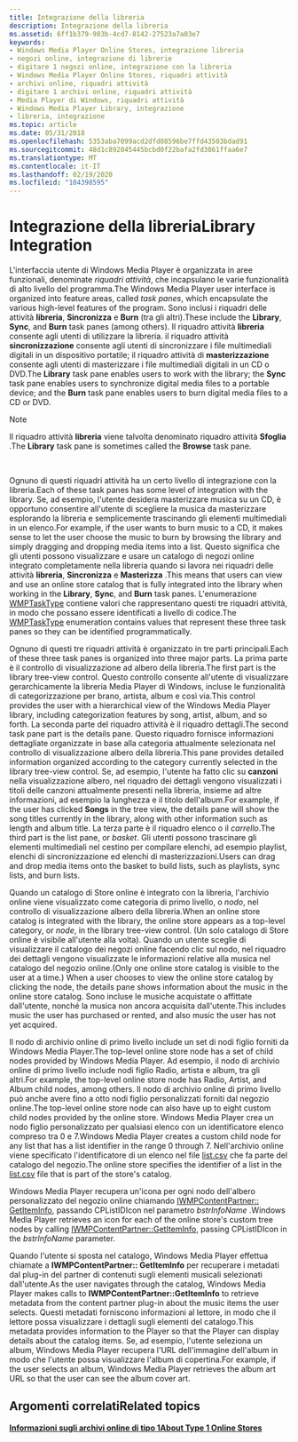 ```yaml
---
title: Integrazione della libreria
description: Integrazione della libreria
ms.assetid: 6ff1b379-983b-4cd7-8142-27523a7a03e7
keywords:
- Windows Media Player Online Stores, integrazione libreria
- negozi online, integrazione di librerie
- digitare 1 negozi online, integrazione con la libreria
- Windows Media Player Online Stores, riquadri attività
- archivi online, riquadri attività
- digitare 1 archivi online, riquadri attività
- Media Player di Windows, riquadri attività
- Windows Media Player Library, integrazione
- libreria, integrazione
ms.topic: article
ms.date: 05/31/2018
ms.openlocfilehash: 5353aba7099acd2dfd08596be7ffd43503bdad91
ms.sourcegitcommit: 48d1c892045445bcbd0f22bafa2fd3861ffaa6e7
ms.translationtype: MT
ms.contentlocale: it-IT
ms.lasthandoff: 02/19/2020
ms.locfileid: "104398595"
---
```

# <a name="library-integration"></a><span data-ttu-id="e58cc-112">Integrazione della libreria</span><span class="sxs-lookup"><span data-stu-id="e58cc-112">Library Integration</span></span>

<span data-ttu-id="e58cc-113">L'interfaccia utente di Windows Media Player è organizzata in aree funzionali, denominate *riquadri attività*, che incapsulano le varie funzionalità di alto livello del programma.</span><span class="sxs-lookup"><span data-stu-id="e58cc-113">The Windows Media Player user interface is organized into feature areas, called *task panes*, which encapsulate the various high-level features of the program.</span></span> <span data-ttu-id="e58cc-114">Sono inclusi i riquadri delle attività **libreria**, **Sincronizza** e **Burn** (tra gli altri).</span><span class="sxs-lookup"><span data-stu-id="e58cc-114">These include the **Library**, **Sync**, and **Burn** task panes (among others).</span></span> <span data-ttu-id="e58cc-115">Il riquadro attività **libreria** consente agli utenti di utilizzare la libreria. il riquadro attività **sincronizzazione** consente agli utenti di sincronizzare i file multimediali digitali in un dispositivo portatile; il riquadro attività di **masterizzazione** consente agli utenti di masterizzare i file multimediali digitali in un CD o DVD.</span><span class="sxs-lookup"><span data-stu-id="e58cc-115">The **Library** task pane enables users to work with the library; the **Sync** task pane enables users to synchronize digital media files to a portable device; and the **Burn** task pane enables users to burn digital media files to a CD or DVD.</span></span>

> [!Note]  
> <span data-ttu-id="e58cc-116">Il riquadro attività **libreria** viene talvolta denominato riquadro attività **Sfoglia** .</span><span class="sxs-lookup"><span data-stu-id="e58cc-116">The **Library** task pane is sometimes called the **Browse** task pane.</span></span>

 

<span data-ttu-id="e58cc-117">Ognuno di questi riquadri attività ha un certo livello di integrazione con la libreria.</span><span class="sxs-lookup"><span data-stu-id="e58cc-117">Each of these task panes has some level of integration with the library.</span></span> <span data-ttu-id="e58cc-118">Se, ad esempio, l'utente desidera masterizzare musica su un CD, è opportuno consentire all'utente di scegliere la musica da masterizzare esplorando la libreria e semplicemente trascinando gli elementi multimediali in un elenco.</span><span class="sxs-lookup"><span data-stu-id="e58cc-118">For example, if the user wants to burn music to a CD, it makes sense to let the user choose the music to burn by browsing the library and simply dragging and dropping media items into a list.</span></span> <span data-ttu-id="e58cc-119">Questo significa che gli utenti possono visualizzare e usare un catalogo di negozi online integrato completamente nella libreria quando si lavora nei riquadri delle attività **libreria**, **Sincronizza** e **Masterizza** .</span><span class="sxs-lookup"><span data-stu-id="e58cc-119">This means that users can view and use an online store catalog that is fully integrated into the library when working in the **Library**, **Sync**, and **Burn** task panes.</span></span> <span data-ttu-id="e58cc-120">L'enumerazione [WMPTaskType](/previous-versions/windows/desktop/api/contentpartner/ne-contentpartner-wmptasktype) contiene valori che rappresentano questi tre riquadri attività, in modo che possano essere identificati a livello di codice.</span><span class="sxs-lookup"><span data-stu-id="e58cc-120">The [WMPTaskType](/previous-versions/windows/desktop/api/contentpartner/ne-contentpartner-wmptasktype) enumeration contains values that represent these three task panes so they can be identified programmatically.</span></span>

<span data-ttu-id="e58cc-121">Ognuno di questi tre riquadri attività è organizzato in tre parti principali.</span><span class="sxs-lookup"><span data-stu-id="e58cc-121">Each of these three task panes is organized into three major parts.</span></span> <span data-ttu-id="e58cc-122">La prima parte è il controllo di visualizzazione ad albero della libreria.</span><span class="sxs-lookup"><span data-stu-id="e58cc-122">The first part is the library tree-view control.</span></span> <span data-ttu-id="e58cc-123">Questo controllo consente all'utente di visualizzare gerarchicamente la libreria Media Player di Windows, incluse le funzionalità di categorizzazione per brano, artista, album e così via.</span><span class="sxs-lookup"><span data-stu-id="e58cc-123">This control provides the user with a hierarchical view of the Windows Media Player library, including categorization features by song, artist, album, and so forth.</span></span> <span data-ttu-id="e58cc-124">La seconda parte del riquadro attività è il riquadro dettagli.</span><span class="sxs-lookup"><span data-stu-id="e58cc-124">The second task pane part is the details pane.</span></span> <span data-ttu-id="e58cc-125">Questo riquadro fornisce informazioni dettagliate organizzate in base alla categoria attualmente selezionata nel controllo di visualizzazione albero della libreria.</span><span class="sxs-lookup"><span data-stu-id="e58cc-125">This pane provides detailed information organized according to the category currently selected in the library tree-view control.</span></span> <span data-ttu-id="e58cc-126">Se, ad esempio, l'utente ha fatto clic su **canzoni** nella visualizzazione albero, nel riquadro dei dettagli vengono visualizzati i titoli delle canzoni attualmente presenti nella libreria, insieme ad altre informazioni, ad esempio la lunghezza e il titolo dell'album.</span><span class="sxs-lookup"><span data-stu-id="e58cc-126">For example, if the user has clicked **Songs** in the tree view, the details pane will show the song titles currently in the library, along with other information such as length and album title.</span></span> <span data-ttu-id="e58cc-127">La terza parte è il riquadro elenco o il *carrello*.</span><span class="sxs-lookup"><span data-stu-id="e58cc-127">The third part is the list pane, or *basket*.</span></span> <span data-ttu-id="e58cc-128">Gli utenti possono trascinare gli elementi multimediali nel cestino per compilare elenchi, ad esempio playlist, elenchi di sincronizzazione ed elenchi di masterizzazioni.</span><span class="sxs-lookup"><span data-stu-id="e58cc-128">Users can drag and drop media items onto the basket to build lists, such as playlists, sync lists, and burn lists.</span></span>

<span data-ttu-id="e58cc-129">Quando un catalogo di Store online è integrato con la libreria, l'archivio online viene visualizzato come categoria di primo livello, o *nodo*, nel controllo di visualizzazione albero della libreria.</span><span class="sxs-lookup"><span data-stu-id="e58cc-129">When an online store catalog is integrated with the library, the online store appears as a top-level category, or *node*, in the library tree-view control.</span></span> <span data-ttu-id="e58cc-130">(Un solo catalogo di Store online è visibile all'utente alla volta). Quando un utente sceglie di visualizzare il catalogo dei negozi online facendo clic sul nodo, nel riquadro dei dettagli vengono visualizzate le informazioni relative alla musica nel catalogo del negozio online.</span><span class="sxs-lookup"><span data-stu-id="e58cc-130">(Only one online store catalog is visible to the user at a time.) When a user chooses to view the online store catalog by clicking the node, the details pane shows information about the music in the online store catalog.</span></span> <span data-ttu-id="e58cc-131">Sono incluse le musiche acquistate o affittate dall'utente, nonché la musica non ancora acquisita dall'utente.</span><span class="sxs-lookup"><span data-stu-id="e58cc-131">This includes music the user has purchased or rented, and also music the user has not yet acquired.</span></span>

<span data-ttu-id="e58cc-132">Il nodo di archivio online di primo livello include un set di nodi figlio forniti da Windows Media Player.</span><span class="sxs-lookup"><span data-stu-id="e58cc-132">The top-level online store node has a set of child nodes provided by Windows Media Player.</span></span> <span data-ttu-id="e58cc-133">Ad esempio, il nodo di archivio online di primo livello include nodi figlio Radio, artista e album, tra gli altri.</span><span class="sxs-lookup"><span data-stu-id="e58cc-133">For example, the top-level online store node has Radio, Artist, and Album child nodes, among others.</span></span> <span data-ttu-id="e58cc-134">Il nodo di archivio online di primo livello può anche avere fino a otto nodi figlio personalizzati forniti dal negozio online.</span><span class="sxs-lookup"><span data-stu-id="e58cc-134">The top-level online store node can also have up to eight custom child nodes provided by the online store.</span></span> <span data-ttu-id="e58cc-135">Windows Media Player crea un nodo figlio personalizzato per qualsiasi elenco con un identificatore elenco compreso tra 0 e 7.</span><span class="sxs-lookup"><span data-stu-id="e58cc-135">Windows Media Player creates a custom child node for any list that has a list identifier in the range 0 through 7.</span></span> <span data-ttu-id="e58cc-136">Nell'archivio online viene specificato l'identificatore di un elenco nel file [list.csv](list-csv.md) che fa parte del catalogo del negozio.</span><span class="sxs-lookup"><span data-stu-id="e58cc-136">The online store specifies the identifier of a list in the [list.csv](list-csv.md) file that is part of the store's catalog.</span></span>

<span data-ttu-id="e58cc-137">Windows Media Player recupera un'icona per ogni nodo dell'albero personalizzato del negozio online chiamando [IWMPContentPartner:: GetItemInfo](/previous-versions/windows/desktop/api/contentpartner/nf-contentpartner-iwmpcontentpartner-getiteminfo), passando CPListIDIcon nel parametro *bstrInfoName* .</span><span class="sxs-lookup"><span data-stu-id="e58cc-137">Windows Media Player retrieves an icon for each of the online store's custom tree nodes by calling [IWMPContentPartner::GetItemInfo](/previous-versions/windows/desktop/api/contentpartner/nf-contentpartner-iwmpcontentpartner-getiteminfo), passing CPListIDIcon in the *bstrInfoName* parameter.</span></span>

<span data-ttu-id="e58cc-138">Quando l'utente si sposta nel catalogo, Windows Media Player effettua chiamate a **IWMPContentPartner:: GetItemInfo** per recuperare i metadati dal plug-in del partner di contenuti sugli elementi musicali selezionati dall'utente.</span><span class="sxs-lookup"><span data-stu-id="e58cc-138">As the user navigates through the catalog, Windows Media Player makes calls to **IWMPContentPartner::GetItemInfo** to retrieve metadata from the content partner plug-in about the music items the user selects.</span></span> <span data-ttu-id="e58cc-139">Questi metadati forniscono informazioni al lettore, in modo che il lettore possa visualizzare i dettagli sugli elementi del catalogo.</span><span class="sxs-lookup"><span data-stu-id="e58cc-139">This metadata provides information to the Player so that the Player can display details about the catalog items.</span></span> <span data-ttu-id="e58cc-140">Se, ad esempio, l'utente seleziona un album, Windows Media Player recupera l'URL dell'immagine dell'album in modo che l'utente possa visualizzare l'album di copertina.</span><span class="sxs-lookup"><span data-stu-id="e58cc-140">For example, if the user selects an album, Windows Media Player retrieves the album art URL so that the user can see the album cover art.</span></span>

## <a name="related-topics"></a><span data-ttu-id="e58cc-141">Argomenti correlati</span><span class="sxs-lookup"><span data-stu-id="e58cc-141">Related topics</span></span>

<dl> <dt>

[<span data-ttu-id="e58cc-142">**Informazioni sugli archivi online di tipo 1**</span><span class="sxs-lookup"><span data-stu-id="e58cc-142">**About Type 1 Online Stores**</span></span>](about-type-1-online-stores.md)
</dt> </dl>

 

 




